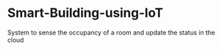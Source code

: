 # Smart-Building-using-IoT
System to sense the occupancy of a room and update the status in the cloud
